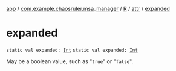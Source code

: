 [app](../../../index.md) / [com.example.chaosruler.msa_manager](../../index.md) / [R](../index.md) / [attr](index.md) / [expanded](.)

# expanded

`static val expanded: `[`Int`](https://kotlinlang.org/api/latest/jvm/stdlib/kotlin/-int/index.html)
`static val expanded: `[`Int`](https://kotlinlang.org/api/latest/jvm/stdlib/kotlin/-int/index.html)

May be a boolean value, such as "`true`" or "`false`".

